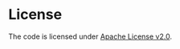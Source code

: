
# License

The code is licensed under [Apache License v2.0](http://www.apache.org/licenses/LICENSE-2.0). 
